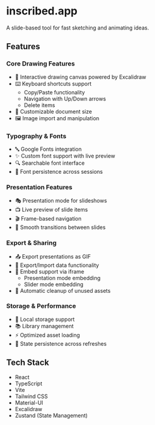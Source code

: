 # inscribed.app

A slide-based tool for fast sketching and animating ideas.

## Features

### Core Drawing Features

- 🎨 Interactive drawing canvas powered by Excalidraw
- ⌨️ Keyboard shortcuts support
  - Copy/Paste functionality
  - Navigation with Up/Down arrows
  - Delete items
- 📏 Customizable document size
- 🖼️ Image import and manipulation

### Typography & Fonts

- 🔤 Google Fonts integration
- ✨ Custom font support with live preview
- 🔍 Searchable font interface
- 💾 Font persistence across sessions

### Presentation Features

- 🎭 Presentation mode for slideshows
- 📺 Live preview of slide items
- 🎬 Frame-based navigation
- 🔄 Smooth transitions between slides

### Export & Sharing

- 📤 Export presentations as GIF
- 💾 Export/Import data functionality
- 🔗 Embed support via iframe
  - Presentation mode embedding
  - Slider mode embedding
- 🧹 Automatic cleanup of unused assets

### Storage & Performance

- 📁 Local storage support
- 📚 Library management
- ⚡ Optimized asset loading
- 🔄 State persistence across refreshes

## Tech Stack

- React
- TypeScript
- Vite
- Tailwind CSS
- Material-UI
- Excalidraw
- Zustand (State Management)

